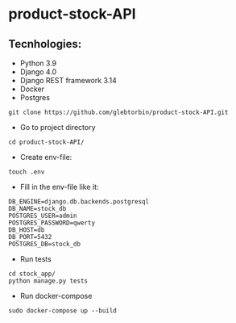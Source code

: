 # product-stock-API


## Tecnhologies:
- Python 3.9
- Django 4.0
- Django REST framework 3.14
- Docker
- Postgres

```
git clone https://github.com/glebtorbin/product-stock-API.git
```
- Go to project directory
```
cd product-stock-API/
```
- Create env-file:
```
touch .env
```
- Fill in the env-file like it:
```
DB_ENGINE=django.db.backends.postgresql
DB_NAME=stock_db
POSTGRES_USER=admin
POSTGRES_PASSWORD=qwerty
DB_HOST=db
DB_PORT=5432
POSTGRES_DB=stock_db
```
- Run tests
```
cd stock_app/
python manage.py tests
```
- Run docker-compose
```
sudo docker-compose up --build
```
